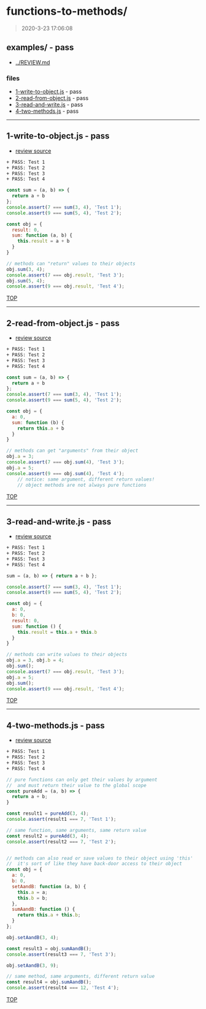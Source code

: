 # functions-to-methods/

> 2020-3-23 17:06:08 

## examples/ - pass

* [../REVIEW.md](../REVIEW.md)

### files

* [1-write-to-object.js](#1-write-to-objectjs---pass) - pass
* [2-read-from-object.js](#2-read-from-objectjs---pass) - pass
* [3-read-and-write.js](#3-read-and-writejs---pass) - pass
* [4-two-methods.js](#4-two-methodsjs---pass) - pass

---

## 1-write-to-object.js - pass

* [review source](1-write-to-object.js)

```txt
+ PASS: Test 1
+ PASS: Test 2
+ PASS: Test 3
+ PASS: Test 4
```

```js
const sum = (a, b) => {
  return a + b
};
console.assert(7 === sum(3, 4), 'Test 1');
console.assert(9 === sum(5, 4), 'Test 2');

const obj = {
  result: 0,
  sum: function (a, b) {
    this.result = a + b
  }
}

// methods can "return" values to their objects
obj.sum(3, 4);
console.assert(7 === obj.result, 'Test 3');
obj.sum(5, 4);
console.assert(9 === obj.result, 'Test 4');

```

[TOP](#functions-to-methods)

---

## 2-read-from-object.js - pass

* [review source](2-read-from-object.js)

```txt
+ PASS: Test 1
+ PASS: Test 2
+ PASS: Test 3
+ PASS: Test 4
```

```js
const sum = (a, b) => {
  return a + b
};
console.assert(7 === sum(3, 4), 'Test 1');
console.assert(9 === sum(5, 4), 'Test 2');

const obj = {
  a: 0,
  sum: function (b) {
    return this.a + b
  }
}

// methods can get "arguments" from their object
obj.a = 3;
console.assert(7 === obj.sum(4), 'Test 3');
obj.a = 5;
console.assert(9 === obj.sum(4), 'Test 4');
    // notice: same argument, different return values!
    // object methods are not always pure functions

```

[TOP](#functions-to-methods)

---

## 3-read-and-write.js - pass

* [review source](3-read-and-write.js)

```txt
+ PASS: Test 1
+ PASS: Test 2
+ PASS: Test 3
+ PASS: Test 4
```

```js
sum = (a, b) => { return a + b };

console.assert(7 === sum(3, 4), 'Test 1');
console.assert(9 === sum(5, 4), 'Test 2');

const obj = {
  a: 0,
  b: 0,
  result: 0,
  sum: function () {
    this.result = this.a + this.b
  }
}

// methods can write values to their objects
obj.a = 3, obj.b = 4;
obj.sum();
console.assert(7 === obj.result, 'Test 3');
obj.a = 5;
obj.sum();
console.assert(9 === obj.result, 'Test 4');

```

[TOP](#functions-to-methods)

---

## 4-two-methods.js - pass

* [review source](4-two-methods.js)

```txt
+ PASS: Test 1
+ PASS: Test 2
+ PASS: Test 3
+ PASS: Test 4
```

```js
// pure functions can only get their values by argument
//  and must return their value to the global scope
const pureAdd = (a, b) => {
  return a + b;
}

const result1 = pureAdd(3, 4);
console.assert(result1 === 7, 'Test 1');

// same function, same arguments, same return value
const result2 = pureAdd(3, 4);
console.assert(result2 === 7, 'Test 2');


// methods can also read or save values to their object using 'this'
//  it's sort of like they have back-door access to their object
const obj = {
  a: 0,
  b: 0,
  setAandB: function (a, b) {
    this.a = a;
    this.b = b;
  },
  sumAandB: function () {
    return this.a + this.b;
  }
};

obj.setAandB(3, 4);

const result3 = obj.sumAandB();
console.assert(result3 === 7, 'Test 3');

obj.setAandB(3, 9);

// same method, same arguments, different return value
const result4 = obj.sumAandB();
console.assert(result4 === 12, 'Test 4');

```

[TOP](#functions-to-methods)

